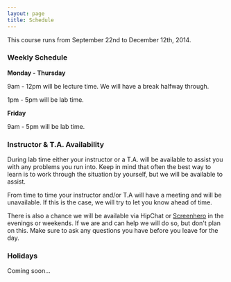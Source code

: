 ```yaml
---
layout: page
title: Schedule
---
```


This course runs from September 22nd to December 12th, 2014.

### Weekly Schedule

__Monday - Thursday__

9am - 12pm will be lecture time. We will have a break halfway through.

1pm - 5pm will be lab time.

__Friday__

9am - 5pm will be lab time.

### Instructor & T.A. Availability

During lab time either your instructor or a T.A. will be available to assist you with any problems you run into. Keep in mind that often the best way to learn is to work through the situation by yourself, but we will be available to assist.

From time to time your instructor and/or T.A will have a meeting and will be unavailable. If this is the case, we will try to let you know ahead of time.

There is also a chance we will be available via HipChat or [Screenhero](http://screenhero.com/) in the evenings or weekends. If we are and can help we will do so, but don't plan on this. Make sure to ask any questions you have before you leave for the day.

### Holidays

Coming soon...
